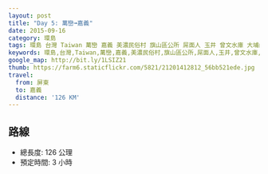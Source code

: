 ```yaml
---
layout: post
title: "Day 5: 萬巒➟嘉義"
date: 2015-09-16
category: 環島
tags: 環島 台灣 Taiwan 萬巒 嘉義 美濃民俗村 旗山區公所 屌面人 玉井 曾文水庫 大埔山莊
keywords: 環島,台灣,Taiwan,萬巒,嘉義,美濃民俗村,旗山區公所,屌面人,玉井,曾文水庫,大埔山莊
google_map: http://bit.ly/1LSIZ21
thumb: https://farm6.staticflickr.com/5821/21201412812_56bb521ede.jpg
travel:
  from: 屏東
  to: 嘉義
  distance: '126 KM'
---
```


## 路線

- 總長度: 126 公理
- 預定時間: 3 小時
